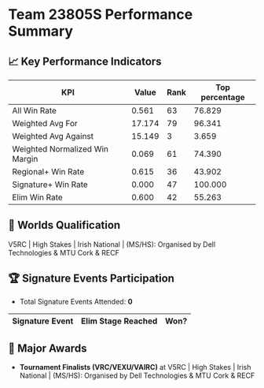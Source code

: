 # Team 23805S Performance Summary

## 📈 Key Performance Indicators
| KPI | Value | Rank | Top percentage |
| --- | ----- | ---- | ----- |
| All Win Rate | 0.561 | 63 | 76.829 |
| Weighted Avg For | 17.174 | 79 | 96.341 |
| Weighted Avg Against | 15.149 | 3 | 3.659 |
| Weighted Normalized Win Margin | 0.069 | 61 | 74.390 |
| Regional+ Win Rate | 0.615 | 36 | 43.902 |
| Signature+ Win Rate | 0.000 | 47 | 100.000 |
| Elim Win Rate | 0.600 | 42 | 55.263 |


## 🎯 Worlds Qualification
V5RC | High Stakes | Irish National | (MS/HS): Organised by Dell Technologies & MTU Cork & RECF

## 🏆 Signature Events Participation
- Total Signature Events Attended: **0**

| Signature Event | Elim Stage Reached | Won? |
|:----------------|:-------------------|:----|


## 🥇 Major Awards
- **Tournament Finalists (VRC/VEXU/VAIRC)** at V5RC | High Stakes | Irish National | (MS/HS): Organised by Dell Technologies & MTU Cork & RECF

